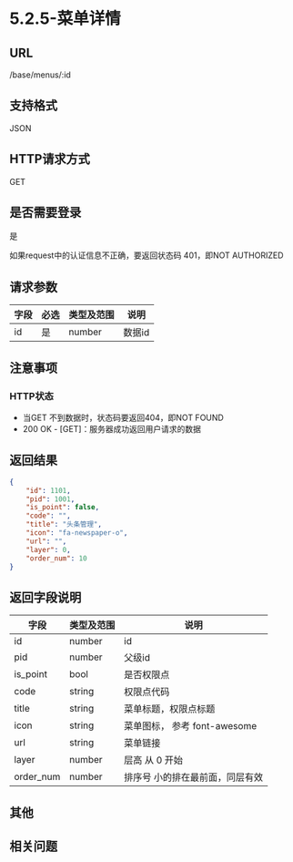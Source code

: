 # 5.2.5-菜单详情

## URL

/base/menus/:id

## 支持格式

JSON

## HTTP请求方式

GET

## 是否需要登录

是

如果request中的认证信息不正确，要返回状态码 401，即NOT AUTHORIZED

## 请求参数

字段 | 必选 | 类型及范围 | 说明
----|------|----------|-------------
id    |   是   | number    | 数据id

## 注意事项

### HTTP状态

- 当GET 不到数据时，状态码要返回404，即NOT FOUND
- 200 OK - [GET]：服务器成功返回用户请求的数据

## 返回结果

```json
{
    "id": 1101,
    "pid": 1001,
    "is_point": false,
    "code": "",
    "title": "头条管理",
    "icon": "fa-newspaper-o",
    "url": "",
    "layer": 0,
    "order_num": 10
}
```

## 返回字段说明

字段 | 类型及范围 | 说明
----|----------|-------------
id                      | number     | id
pid                     | number     | 父级id
is_point                | bool       | 是否权限点
code                    | string     | 权限点代码
title                   | string     | 菜单标题，权限点标题
icon                    | string     | 菜单图标， 参考 font-awesome
url                     | string     | 菜单链接
layer                   | number     | 层高 从 0 开始
order_num               | number     | 排序号 小的排在最前面，同层有效

## 其他

## 相关问题

